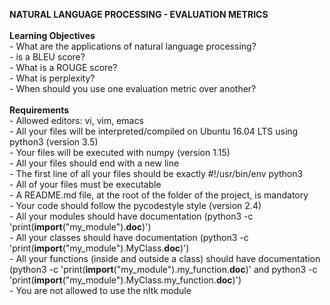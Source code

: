 <b>NATURAL LANGUAGE PROCESSING - EVALUATION METRICS</b>
<br>
<br><b>Learning Objectives</b>
<br>- What are the applications of natural language processing?
<br>-  is a BLEU score?
<br>- What is a ROUGE score?
<br>- What is perplexity?
<br>- When should you use one evaluation metric over another?
<br>
<br><b>Requirements</b>
<br>- Allowed editors: vi, vim, emacs
<br>- All your files will be interpreted/compiled on Ubuntu 16.04 LTS using python3 (version 3.5)
<br>- Your files will be executed with numpy (version 1.15)
<br>- All your files should end with a new line
<br>- The first line of all your files should be exactly #!/usr/bin/env python3
<br>- All of your files must be executable
<br>- A README.md file, at the root of the folder of the project, is mandatory
<br>- Your code should follow the pycodestyle style (version 2.4)
<br>- All your modules should have documentation (python3 -c 'print(__import__("my_module").__doc__)')
<br>- All your classes should have documentation (python3 -c 'print(__import__("my_module").MyClass.__doc__)')
<br>- All your functions (inside and outside a class) should have documentation (python3 -c 'print(__import__("my_module").my_function.__doc__)' and python3 -c 'print(__import__("my_module").MyClass.my_function.__doc__)')
<br>- You are not allowed to use the nltk module
